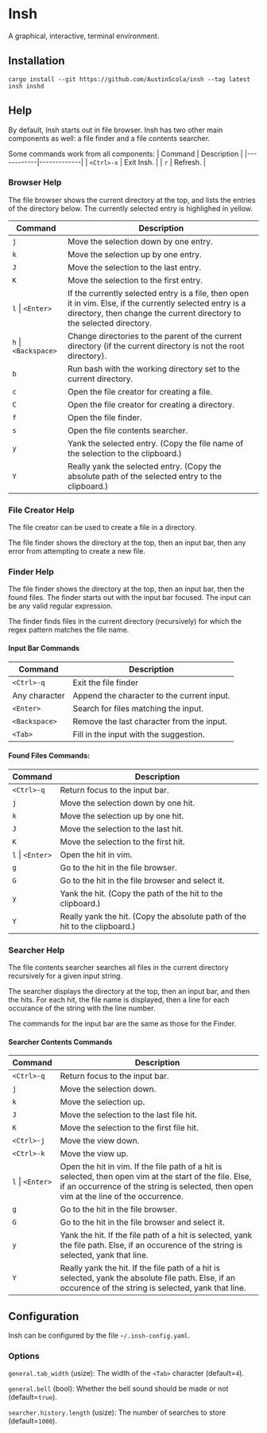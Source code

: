 # Insh

A graphical, interactive, terminal environment.

## Installation
```
cargo install --git https://github.com/AustinScola/insh --tag latest insh inshd
```

## Help

By default, Insh starts out in file browser. Insh has two other main components as well: a file
finder and a file contents searcher.

Some commands work from all components:
| Command    | Description |
|------------|-------------|
| `<Ctrl>-x` | Exit Insh.  |
| `r`        | Refresh.    |

### Browser Help

The file browser shows the current directory at the top, and lists the entries of the directory
below. The currently selected entry is highlighed in yellow.

| Command              | Description                                                                                                                                                                        |
|----------------------|------------------------------------------------------------------------------------------------------------------------------------------------------------------------------------|
| `j`                  | Move the selection down by one entry.                                                                                                                                              |
| `k`                  | Move the selection up by one entry.                                                                                                                                                |
| `J`                  | Move the selection to the last entry.                                                                                                                                              |
| `K`                  | Move the selection to the first entry.                                                                                                                                             |
| `l` \| `<Enter>`     | If the currently selected entry is a file, then open it in vim. Else, if the currently selected entry is a directory, then change the current directory to the selected directory. |
| `h` \| `<Backspace>` | Change directories to the parent of the current directory (if the current directory is not the root directory).                                                                    |
| `b`                  | Run bash with the working directory set to the current directory.                                                                                                                  |
| `c`                  | Open the file creator for creating a file.                                                                                                                                         |
| `C`                  | Open the file creator for creating a directory.                                                                                                                                    |
| `f`                  | Open the file finder.                                                                                                                                                              |
| `s`                  | Open the file contents searcher.                                                                                                                                                   |
| `y`                  | Yank the selected entry. (Copy the file name of the selection to the clipboard.)                                                                                                   |
| `Y`                  | Really yank the selected entry. (Copy the absolute path of the selected entry to the clipboard.)                                                                                   |

### File Creator Help

The file creator can be used to create a file in a directory.

The file finder shows the directory at the top, then an input bar, then any error from attempting to
create a new file.

### Finder Help

The file finder shows the directory at the top, then an input bar, then the found files. The finder
starts out with the input bar focused. The input can be any valid regular expression.

The finder finds files in the current directory (recursively) for which the regex pattern matches
the file name.

#### Input Bar Commands
| Command       | Description                                |
|---------------|--------------------------------------------|
| `<Ctrl>-q`    | Exit the file finder                       |
| Any character | Append the character to the current input. |
| `<Enter>`     | Search for files matching the input.       |
| `<Backspace>` | Remove the last character from the input.  |
| `<Tab>`       | Fill in the input with the suggestion.     |

#### Found Files Commands:
| Command          | Description                                                                |
|------------------|----------------------------------------------------------------------------|
| `<Ctrl>-q`       | Return focus to the input bar.                                             |
| `j`              | Move the selection down by one hit.                                        |
| `k`              | Move the selection up by one hit.                                          |
| `J`              | Move the selection to the last hit.                                        |
| `K`              | Move the selection to the first hit.                                       |
| `l` \| `<Enter>` | Open the hit in vim.                                                       |
| `g`              | Go to the hit in the file browser.                                         |
| `G`              | Go to the hit in the file browser and select it.                           |
| `y`              | Yank the hit. (Copy the path of the hit to the clipboard.)                 |
| `Y`              | Really yank the hit. (Copy the absolute path of the hit to the clipboard.) |

### Searcher Help

The file contents searcher searches all files in the current directory recursively for a given input
string.

The searcher displays the directory at the top, then an input bar, and then the hits. For each hit,
the file name is displayed, then a line for each occurance of the string with the line number.

The commands for the input bar are the same as those for the Finder.

#### Searcher Contents Commands
| Command          | Description                                                                                                                                                                                        |
|------------------|----------------------------------------------------------------------------------------------------------------------------------------------------------------------------------------------------|
| `<Ctrl>-q`       | Return focus to the input bar.                                                                                                                                                                     |
| `j`              | Move the selection down.                                                                                                                                                                           |
| `k`              | Move the selection up.                                                                                                                                                                             |
| `J`              | Move the selection to the last file hit.                                                                                                                                                           |
| `K`              | Move the selection to the first file hit.                                                                                                                                                          |
| `<Ctrl>-j`       | Move the view down.                                                                                                                                                                                |
| `<Ctrl>-k`       | Move the view up.                                                                                                                                                                                  |
| `l` \| `<Enter>` | Open the hit in vim. If the file path of a hit is selected, then open vim at the start of the file. Else, if an occurrence of the string is selected, then open vim at the line of the occurrence. |
| `g`              | Go to the hit in the file browser.                                                                                                                                                                 |
| `G`              | Go to the hit in the file browser and select it.                                                                                                                                                   |
| `y`              | Yank the hit. If the file path of a hit is selected, yank the file path. Else, if an occurence of the string is selected, yank that line.                                                          |
| `Y`              | Really yank the hit. If the file path of a hit is selected, yank the absolute file path. Else, if an occurence of the string is selected, yank that line.                                      |


## Configuration

Insh can be configured by the file `~/.insh-config.yaml`.

### Options

`general.tab_width` (usize): The width of the `<Tab>` character (default=`4`).

`general.bell` (bool): Whether the bell sound should be made or not (default=`true`).

`searcher.history.length` (usize): The number of searches to store (default=`1000`).
